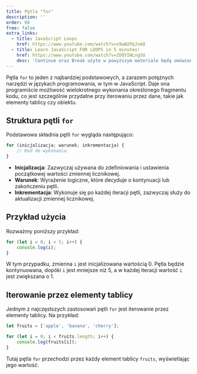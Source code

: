 ```yaml
---
title: Pętla "for"
description: ''
order: 60
free: false
extra_links:
  - title: JavaScript Loops
    href: https://www.youtube.com/watch?v=s9wW2PpJsmQ
  - title: Learn JavaScript FOR LOOPS in 5 minutes!
    href: https://www.youtube.com/watch?v=ZOQYIWLngSU
    desc: 'Continue oraz Break użyte w powyższym materiale będą omówione w kolejnych lekcjach.'
---
```


Pętla `for` to jeden z najbardziej podstawowych, a zarazem potężnych narzędzi w językach programowania, w tym w JavaScript. Daje ona programiście możliwość wielokrotnego wykonania określonego fragmentu kodu, co jest szczególnie przydatne przy iterowaniu przez dane, takie jak elementy tablicy czy obiektu.

## Struktura pętli `for`

Podstawowa składnia pętli `for` wygląda następująco:

```javascript
for (inicjalizacja; warunek; inkrementacja) {
	// Kod do wykonania
}
```

- **Inicjalizacja**: Zazwyczaj używana do zdefiniowania i ustawienia początkowej wartości zmiennej licznikowej.
- **Warunek**: Wyrażenie logiczne, które decyduje o kontynuacji lub zakończeniu pętli.
- **Inkrementacja**: Wykonuje się po każdej iteracji pętli, zazwyczaj służy do aktualizacji zmiennej licznikowej.

## Przykład użycia

Rozważmy poniższy przykład:

```javascript
for (let i = 0; i < 5; i++) {
	console.log(i);
}
```

W tym przypadku, zmienna `i` jest inicjalizowana wartością 0. Pętla będzie kontynuowana, dopóki `i` jest mniejsze niż 5, a w każdej iteracji wartość `i` jest zwiększana o 1.

## Iterowanie przez elementy tablicy

Jednym z najczęstszych zastosowań pętli `for` jest iterowanie przez elementy tablicy. Na przykład:

```javascript
let fruits = ['apple', 'banana', 'cherry'];

for (let i = 0; i < fruits.length; i++) {
	console.log(fruits[i]);
}
```

Tutaj pętla `for` przechodzi przez każdy element tablicy `fruits`, wyświetlając jego wartość.
